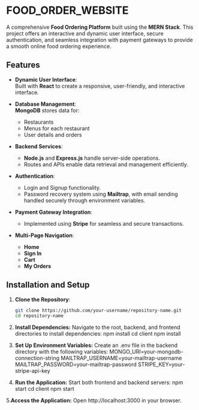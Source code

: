 # FOOD_ORDER_WEBSITE

A comprehensive **Food Ordering Platform** built using the **MERN Stack**. This project offers an interactive and dynamic user interface, secure authentication, and seamless integration with payment gateways to provide a smooth online food ordering experience.  

## Features  

- **Dynamic User Interface**:  
  Built with **React** to create a responsive, user-friendly, and interactive interface.  

- **Database Management**:  
  **MongoDB** stores data for:  
  - Restaurants  
  - Menus for each restaurant  
  - User details and orders  

- **Backend Services**:  
  - **Node.js** and **Express.js** handle server-side operations.  
  - Routes and APIs enable data retrieval and management efficiently.  

- **Authentication**:  
  - Login and Signup functionality.  
  - Password recovery system using **Mailtrap**, with email sending handled securely through environment variables.  

- **Payment Gateway Integration**:  
  - Implemented using **Stripe** for seamless and secure transactions.  

- **Multi-Page Navigation**:  
  - **Home**  
  - **Sign In**  
  - **Cart**  
  - **My Orders**  

## Installation and Setup  

1. **Clone the Repository**:  
   ```bash
   git clone https://github.com/your-username/repository-name.git
   cd repository-name
2. **Install Dependencies:**
  Navigate to the root, backend, and frontend directories to install dependencies:
  npm install
  cd client
  npm install
3. **Set Up Environment Variables:**
 Create an .env file in the backend directory with the following variables:
 MONGO_URI=your-mongodb-connection-string
 MAILTRAP_USERNAME=your-mailtrap-username
 MAILTRAP_PASSWORD=your-mailtrap-password
 STRIPE_KEY=your-stripe-api-key

4. **Run the Application:**
 Start both frontend and backend servers:
 npm start
 cd client
 npm start

5.**Access the Application:**
  Open http://localhost:3000 in your browser.
